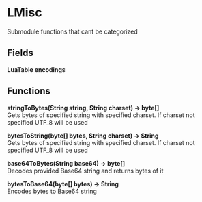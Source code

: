 # LMisc
Submodule functions that cant be categorized
## Fields
**LuaTable encodings**
## Functions
**stringToBytes(String string, String charset) -> byte[]**\
Gets bytes of specified string with specified charset. If charset not specified UTF_8 will be used

**bytesToString(byte[] bytes, String charset) -> String**\
Gets bytes of specified string with specified charset. If charset not specified UTF_8 will be used

**base64ToBytes(String base64) -> byte[]**\
Decodes provided Base64 string and returns bytes of it

**bytesToBase64(byte[] bytes) -> String**\
Encodes bytes to Base64 string